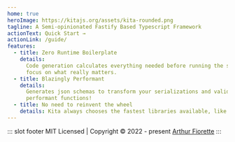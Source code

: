 ```yaml
---
home: true
heroImage: https://kitajs.org/assets/kita-rounded.png
tagline: A Semi-opinionated Fastify Based Typescript Framework
actionText: Quick Start →
actionLink: /guide/
features:
  - title: Zero Runtime Boilerplate
    details:
      Code generation calculates everything needed before running the server. You can
      focus on what really matters.
  - title: Blazingly Performant
    details:
      Generates json schemas to transform your serializations and validations into highly
      performant functions!
  - title: No need to reinvent the wheel
    details: Kita always chooses the fastest libraries available, like Fastify and Avj.
---
```


::: slot footer MIT Licensed | Copyright © 2022 - present
[Arthur Fiorette](https://github.com/arthurfiorette) :::
